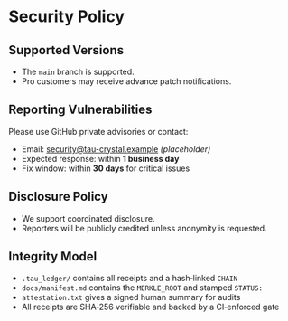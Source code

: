 # Security Policy

## Supported Versions
- The `main` branch is supported.
- Pro customers may receive advance patch notifications.

## Reporting Vulnerabilities
Please use GitHub private advisories or contact:
- Email: security@tau-crystal.example  *(placeholder)*
- Expected response: within **1 business day**
- Fix window: within **30 days** for critical issues

## Disclosure Policy
- We support coordinated disclosure.
- Reporters will be publicly credited unless anonymity is requested.

## Integrity Model
- `.tau_ledger/` contains all receipts and a hash‑linked `CHAIN`
- `docs/manifest.md` contains the `MERKLE_ROOT` and stamped `STATUS:`
- `attestation.txt` gives a signed human summary for audits
- All receipts are SHA‑256 verifiable and backed by a CI‑enforced gate
